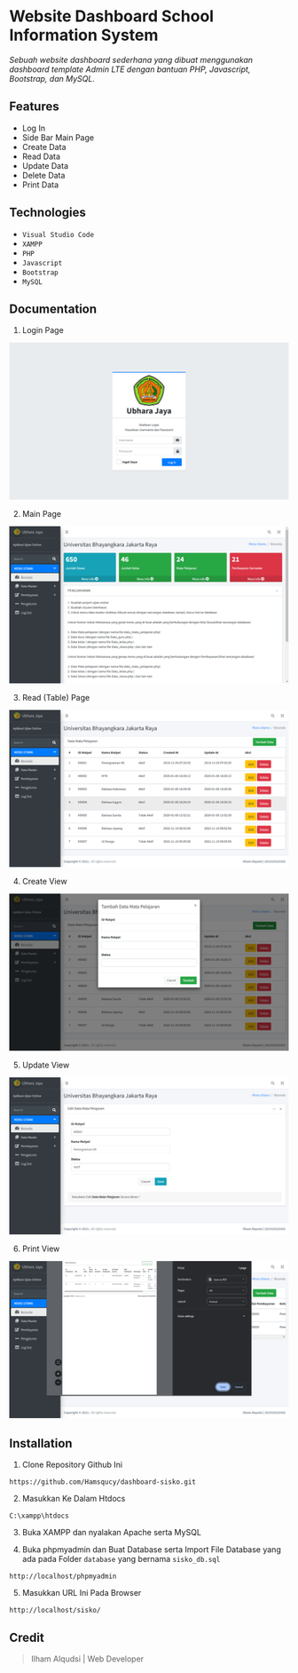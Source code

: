 # Website Dashboard School Information System

*Sebuah website dashboard sederhana yang dibuat menggunakan dashboard template Admin LTE dengan bantuan PHP, Javascript, Bootstrap, dan MySQL.*

## Features
- Log In
- Side Bar Main Page
- Create Data
- Read Data
- Update Data
- Delete Data
- Print Data

## Technologies
- `Visual Studio Code`
- `XAMPP`
- `PHP`
- `Javascript`
- `Bootstrap`
- `MySQL`

## Documentation
1. Login Page
<img src="https://github.com/Hamsqucy/dashboard-sisko/blob/master/img/login.png">

2. Main Page
<img src="https://github.com/Hamsqucy/dashboard-sisko/blob/master/img/main.png">

3. Read (Table) Page
<img src="https://github.com/Hamsqucy/dashboard-sisko/blob/master/img/table.png">

4. Create View
<img src="https://github.com/Hamsqucy/dashboard-sisko/blob/master/img/create.png">

5. Update View
<img src="https://github.com/Hamsqucy/dashboard-sisko/blob/master/img/update.png">

6. Print View 
<img src="https://github.com/Hamsqucy/dashboard-sisko/blob/master/img/print.png">

## Installation
1. Clone Repository Github Ini
```
https://github.com/Hamsqucy/dashboard-sisko.git
```

2. Masukkan Ke Dalam Htdocs
```
C:\xampp\htdocs
```

3. Buka XAMPP dan nyalakan Apache serta MySQL

4. Buka phpmyadmin dan Buat Database serta Import File Database yang ada pada Folder `database` yang bernama `sisko_db.sql`
```
http://localhost/phpmyadmin
```
5. Masukkan URL Ini Pada Browser
```
http://localhost/sisko/
```

## Credit
> Ilham Alqudsi | Web Developer